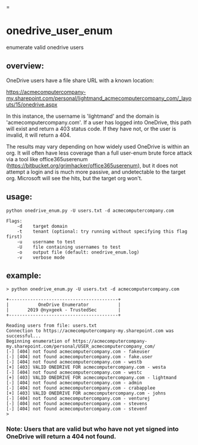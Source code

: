 =
# onedrive_user_enum
enumerate valid onedrive users


## overview:
OneDrive users have a file share URL with a known location:

https://acmecomputercompany-my.sharepoint.com/personal/lightmand_acmecomputercompany_com/_layouts/15/onedrive.aspx

In this instance, the username is 'lightmand' and the domain is 'acmecomputercompany.com'. If a user has logged into OneDrive, this path will exist and return a 403 status code. If they have not, or the user is invalid, it will return a 404.

The results may vary depending on how widely used OneDrive is within an org. It will often have less coverage than a full user-enum brute force attack via a tool like office365userenum (https://bitbucket.org/grimhacker/office365userenum), but it does not attempt a login and is much more passive, and undetectable to the target org. Microsoft will see the hits, but the target org won't.


## usage:

```
python onedrive_enum.py -U users.txt -d acmecomputercompany.com

Flags:
    -d    target domain
    -t    tenant (optional: try running without specifying this flag first)
    -u    username to test
    -U    file containing usernames to test
    -o    output file (default: onedrive_enum.log)
    -v    verbose mode

```

## example:
```
> python onedrive_enum.py -U users.txt -d acmecomputercompany.com

+-----------------------------------------+
|           OneDrive Enumerator           |
|       2019 @nyxgeek - TrustedSec        |
+-----------------------------------------+

Reading users from file: users.txt
Connection to https://acmecomputercompany-my.sharepoint.com was successful...
Beginning enumeration of https://acmecomputercompany-my.sharepoint.com/personal/USER_acmecomputercompany_com/
[-] [404] not found acmecomputercompany.com - fakeuser
[-] [404] not found acmecomputercompany.com - fake.user
[-] [404] not found acmecomputercompany.com - westb
[+] [403] VALID ONEDRIVE FOR acmecomputercompany.com - westa
[-] [404] not found acmecomputercompany.com - westc
[+] [403] VALID ONEDRIVE FOR acmecomputercompany.com - lightmand
[-] [404] not found acmecomputercompany.com - admin
[-] [404] not found acmecomputercompany.com - crabapplee
[+] [403] VALID ONEDRIVE FOR acmecomputercompany.com - johns
[-] [404] not found acmecomputercompany.com - venturej
[-] [404] not found acmecomputercompany.com - stevens
[-] [404] not found acmecomputercompany.com - stevenf
>
```

### Note: Users that are valid but who have not yet signed into OneDrive will return a 404 not found.

